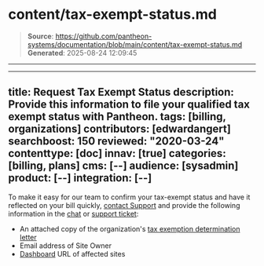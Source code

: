 # content/tax-exempt-status.md

> **Source**: https://github.com/pantheon-systems/documentation/blob/main/content/tax-exempt-status.md
> **Generated**: 2025-08-24 12:09:45

---

---
title: Request Tax Exempt Status
description: Provide this information to file your qualified tax exempt status with Pantheon.
tags: [billing, organizations]
contributors: [edwardangert]
searchboost: 150
reviewed: "2020-03-24"
contenttype: [doc]
innav: [true]
categories: [billing, plans]
cms: [--]
audience: [sysadmin]
product: [--]
integration: [--]
---

To make it easy for our team to confirm your tax-exempt status and have it reflected on your bill quickly, [contact Support](/guides/support/contact-support/) and provide the following information in the [chat](/guides/support/contact-support/#live-chat) or [support ticket](/guides/support/contact-support/#general-support-ticket):

- An attached copy of the organization's [tax exemption determination letter](https://www.irs.gov/charities-non-profits/exempt-organizations-affirmation-letters)
- Email address of Site Owner
- [Dashboard](/guides/account-mgmt/workspace-sites-teams/sites) URL of affected sites
